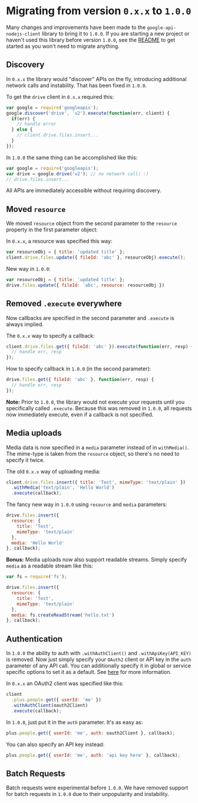 # Migrating from version `0.x.x` to `1.0.0`

Many changes and improvements have been made to the `google-api-nodejs-client`
library to bring it to `1.0.0`. If you are starting a new project or haven't used
this library before version `1.0.0`, see the [README][readme] to get started
as you won't need to migrate anything.

## Discovery

In `0.x.x` the library would "discover" APIs on the fly, introducing
additional network calls and instability. That has been fixed in `1.0.0`.

To get the `drive` client in `0.x.x` required this:

``` js
var google = require('googleapis');
google.discover('drive', 'v2').execute(function(err, client) {
  if(err) {
    // handle error
  } else {
    // client.drive.files.insert...
  }
});
```

In `1.0.0` the same thing can be accomplished like this:

``` js
var google = require('googleapis');
var drive = google.drive('v2'); // no network call! :)
// drive.files.insert...
```

All APIs are immediately accessible without requiring discovery.

## Moved `resource`

We moved `resource` object from the second parameter to the `resource` property
in the first parameter object:

In `0.x.x`, a resource was specified this way:

``` js
var resourceObj = { title: 'updated title' };
client.drive.files.update({ fileId: 'abc' }, resourceObj).execute();
```

New way in `1.0.0`:

``` js
var resourceObj = { title: 'updated title' };
drive.files.update({ fileId: 'abc', resource: resourceObj })
```

## Removed `.execute` everywhere

Now callbacks are specified in the second parameter and `.execute` is always
implied.

The `0.x.x` way to specify a callback:

``` js
client.drive.files.get({ fileId: 'abc' }).execute(function(err, resp) {
  // handle err, resp
});
```

How to specify callback in `1.0.0` (in the second parameter):

``` js
drive.files.get({ fileId: 'abc' }, function(err, resp) {
  // handle err, resp
});
```

**Note:** Prior to `1.0.0`, the library would not execute your requests until you
specifically called `.execute`. Because this was removed in `1.0.0`, all requests
now immediately execute, even if a callback is not specified.

## Media uploads

Media data is now specified in a `media` parameter instead of in `withMedia()`.
The mime-type is taken from the `resource` object, so there's no need to specify
it twice.

The old `0.x.x` way of uploading media:

``` js
client.drive.files.insert({ title: 'Test', mimeType: 'text/plain' })
  .withMedia('text/plain', 'Hello World')
  .execute(callback);
```

The fancy new way in `1.0.0` using `resource` and `media` parameters:

``` js
drive.files.insert({
  resource: {
    title: 'Test',
    mimeType: 'text/plain'
  },
  media: 'Hello World'
}, callback);
```

**Bonus:** Media uploads now also support readable streams. Simply specify `media` as a
readable stream like this:

``` js
var fs = require('fs');

drive.files.insert({
  resource: {
    title: 'Test',
    mimeType: 'text/plain'
  },
  media: fs.createReadStream('hello.txt')
}, callback);
```

## Authentication

In `1.0.0` the ability to auth with `.withAuthClient()` and
`.withApiKey(API_KEY)` is removed.  Now just simply specify your `OAuth2`
client or API key in the `auth` parameter of any API call.
You can additionally specify it in global or service specific options to set
it as a default. See [here][options] for more information.

In `0.x.x` an OAuth2 client was specified like this:

``` js
client
  .plus.people.get({ userId: 'me' })
  .withAuthClient(oauth2Client)
  .execute(callback);
```

In `1.0.0`, just put it in the `auth` parameter. It's as easy as:

``` js
plus.people.get({ userId: 'me', auth: oauth2Client }, callback);
```

You can also specify an API key instead:

``` js
plus.people.get({ userId: 'me', auth: 'api key here' }, callback);
```

## Batch Requests

Batch requests were experimental before `1.0.0`. We have removed support for batch
requests in `1.0.0` due to their unpopularity and instability.

[request]: https://github.com/mikeal/request
[readme]: https://github.com/google/google-api-nodejs-client/tree/master/README.md
[options]: https://github.com/google/google-api-nodejs-client/tree/master#options
